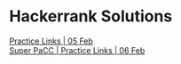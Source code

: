 # Hackerrank Solutions
[Practice Links | 05 Feb](https://github.com/gdhanush27/Telentio-hackerrank-problems/blob/main/Practice%20Links%2005%20Feb.md)
<br>
[Super PaCC | Practice Links | 06 Feb](https://github.com/gdhanush27/Telentio-hackerrank-problems/blob/main/Super%20PaC%20Practice%20Links%2006%20Feb.md)